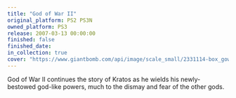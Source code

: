 ```yaml
---
title: "God of War II"
original_platform: PS2 PS3N
owned_platform: PS3
release: 2007-03-13 00:00:00
finished: false
finished_date: 
in_collection: true
cover: "https://www.giantbomb.com/api/image/scale_small/2331114-box_gow2.png"
---
```


God of War II continues the story of Kratos as he wields his newly-bestowed god-like powers, much to the dismay and fear of the other gods.
